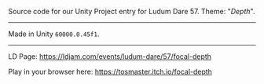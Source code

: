 Source code for our Unity Project entry for Ludum Dare 57.
Theme: "_Depth_".

***

Made in Unity `60000.0.45f1`.

***

LD Page: https://ldjam.com/events/ludum-dare/57/focal-depth

Play in your browser here: https://tosmaster.itch.io/focal-depth